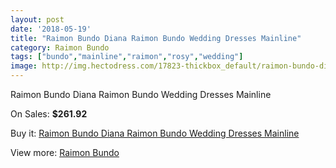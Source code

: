```yaml
---
layout: post
date: '2018-05-19'
title: "Raimon Bundo Diana Raimon Bundo Wedding Dresses Mainline"
category: Raimon Bundo
tags: ["bundo","mainline","raimon","rosy","wedding"]
image: http://img.hectodress.com/17823-thickbox_default/raimon-bundo-diana-raimon-bundo-wedding-dresses-mainline.jpg
---
```

Raimon Bundo Diana Raimon Bundo Wedding Dresses Mainline

On Sales: **$261.92**
<a href="https://www.hectodress.com/raimon-bundo/8380-raimon-bundo-diana-raimon-bundo-wedding-dresses-mainline.html"><amp-img layout="responsive" width="600" height="600" src="//img.hectodress.com/17823-thickbox_default/raimon-bundo-diana-raimon-bundo-wedding-dresses-mainline.jpg" alt="Raimon Bundo Diana Raimon Bundo Wedding Dresses Mainline 0" /></a>
<a href="https://www.hectodress.com/raimon-bundo/8380-raimon-bundo-diana-raimon-bundo-wedding-dresses-mainline.html"><amp-img layout="responsive" width="600" height="600" src="//img.hectodress.com/17824-thickbox_default/raimon-bundo-diana-raimon-bundo-wedding-dresses-mainline.jpg" alt="Raimon Bundo Diana Raimon Bundo Wedding Dresses Mainline 1" /></a>

Buy it: [Raimon Bundo Diana Raimon Bundo Wedding Dresses Mainline](https://www.hectodress.com/raimon-bundo/8380-raimon-bundo-diana-raimon-bundo-wedding-dresses-mainline.html "Raimon Bundo Diana Raimon Bundo Wedding Dresses Mainline")

View more: [Raimon Bundo](https://www.hectodress.com/142-raimon-bundo "Raimon Bundo")